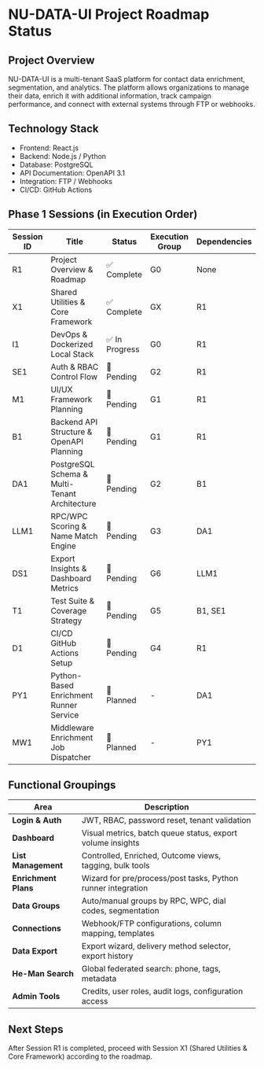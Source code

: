 # NU-DATA-UI Project Roadmap Status

## Project Overview
NU-DATA-UI is a multi-tenant SaaS platform for contact data enrichment, segmentation, and analytics. The platform allows organizations to manage their data, enrich it with additional information, track campaign performance, and connect with external systems through FTP or webhooks.

## Technology Stack
- Frontend: React.js
- Backend: Node.js / Python
- Database: PostgreSQL
- API Documentation: OpenAPI 3.1
- Integration: FTP / Webhooks
- CI/CD: GitHub Actions

## Phase 1 Sessions (in Execution Order)
| Session ID | Title | Status | Execution Group | Dependencies |
|------------|-------|--------|----------------|--------------|
| R1 | Project Overview & Roadmap | ✅ Complete | G0 | None |
| X1 | Shared Utilities & Core Framework | ✅ Complete | GX | R1 |
| I1 | DevOps & Dockerized Local Stack | ✅ In Progress | G0 | R1 |
| SE1 | Auth & RBAC Control Flow | 🔄 Pending | G2 | R1 |
| M1 | UI/UX Framework Planning | 🔄 Pending | G1 | R1 |
| B1 | Backend API Structure & OpenAPI Planning | 🔄 Pending | G1 | R1 |
| DA1 | PostgreSQL Schema & Multi-Tenant Architecture | 🔄 Pending | G2 | B1 |
| LLM1 | RPC/WPC Scoring & Name Match Engine | 🔄 Pending | G3 | DA1 |
| DS1 | Export Insights & Dashboard Metrics | 🔄 Pending | G6 | LLM1 |
| T1 | Test Suite & Coverage Strategy | 🔄 Pending | G5 | B1, SE1 |
| D1 | CI/CD GitHub Actions Setup | 🔄 Pending | G4 | R1 |
| PY1 | Python-Based Enrichment Runner Service | 🔄 Planned | - | DA1 |
| MW1 | Middleware Enrichment Job Dispatcher | 🔄 Planned | - | PY1 |

## Functional Groupings
| Area | Description |
|------|-------------|
| **Login & Auth** | JWT, RBAC, password reset, tenant validation |
| **Dashboard** | Visual metrics, batch queue status, export volume insights |
| **List Management** | Controlled, Enriched, Outcome views, tagging, bulk tools |
| **Enrichment Plans** | Wizard for pre/process/post tasks, Python runner integration |
| **Data Groups** | Auto/manual groups by RPC, WPC, dial codes, segmentation |
| **Connections** | Webhook/FTP configurations, column mapping, templates |
| **Data Export** | Export wizard, delivery method selector, export history |
| **He-Man Search** | Global federated search: phone, tags, metadata |
| **Admin Tools** | Credits, user roles, audit logs, configuration access |

## Next Steps
After Session R1 is completed, proceed with Session X1 (Shared Utilities & Core Framework) according to the roadmap.
